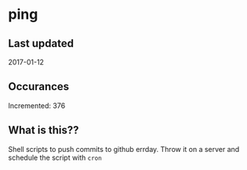 # ping

## Last updated
2017-01-12

## Occurances
Incremented: 376

## What is this??
Shell scripts to push commits to github errday. Throw it on a server and schedule the script with `cron`
